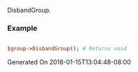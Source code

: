 DisbandGroup.
### Example

```perl

$group->DisbandGroup(); # Returns void
```


Generated On 2018-01-15T13:04:48-08:00
